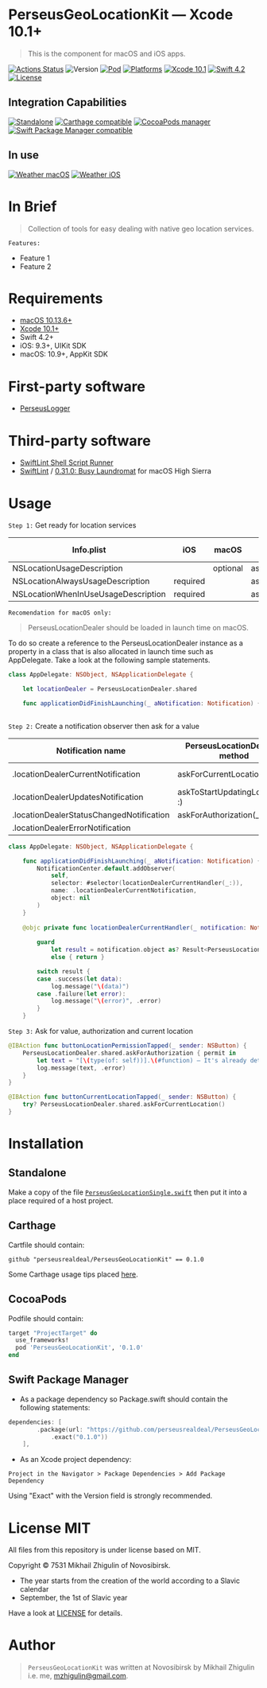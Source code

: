 # PerseusGeoLocationKit — Xcode 10.1+

> This is the component for macOS and iOS apps.

[![Actions Status](https://github.com/perseusrealdeal/PerseusGeoLocationKit/actions/workflows/main.yml/badge.svg)](https://github.com/perseusrealdeal/PerseusGeoLocationKit/actions)
![Version](https://img.shields.io/badge/Version-0.1.0-green.svg)
[![Pod](https://img.shields.io/badge/Pod-0.1.0-informational.svg)](/PerseusGeoLocationKit.podspec)
[![Platforms](https://img.shields.io/badge/Platforms-iOS%209.3+_|_macOS%2010.9+-orange.svg)](https://en.wikipedia.org/wiki/IOS_9)
[![Xcode 10.1](https://img.shields.io/badge/Xcode-10.1+-red.svg)](https://en.wikipedia.org/wiki/Xcode)
[![Swift 4.2](https://img.shields.io/badge/Swift-4.2-red.svg)](https://docs.swift.org/swift-book/RevisionHistory/RevisionHistory.html)
[![License](http://img.shields.io/:License-MIT-blue.svg)](/LICENSE)

## Integration Capabilities

[![Standalone](https://img.shields.io/badge/Standalone%20-available-informational.svg)](/PerseusGeoLocationSingle.swift)
[![Carthage compatible](https://img.shields.io/badge/Carthage-compatible-4BC51D.svg)](https://github.com/Carthage/Carthage)
[![CocoaPods manager](https://img.shields.io/badge/CocoaPods-compatible-4BC51D.svg)](https://cocoapods.org)
[![Swift Package Manager compatible](https://img.shields.io/badge/Swift%20Package%20Manager-compatible-4BC51D.svg)](https://github.com/apple/swift-package-manager)

## In use

[![Weather macOS](https://img.shields.io/badge/Weather-macOS-informational.svg)](https://github.com/perseusrealdeal/macOS.Weather)
[![Weather iOS](https://img.shields.io/badge/Weather-iOS-informational.svg)](https://github.com/perseusrealdeal/iOS.Weather)

# In Brief

> Collection of tools for easy dealing with native geo location services.

`Features:`
- Feature 1
- Feature 2

# Requirements

- [macOS 10.13.6+](https://apps.apple.com/us/app/macos-high-sierra/id1246284741?ls=1)
- [Xcode 10.1+](https://stackoverflow.com/questions/10335747/how-to-download-xcode-dmg-or-xip-file)
- Swift 4.2+
- iOS: 9.3+, UIKit SDK
- macOS: 10.9+, AppKit SDK

# First-party software

- [PerseusLogger](https://gist.github.com/perseusrealdeal/df456a9825fcface44eca738056eb6d5)

# Third-party software

- [SwiftLint Shell Script Runner](/SucceedsPostAction.sh)
- [SwiftLint](https://github.com/realm/SwiftLint) / [0.31.0: Busy Laundromat](https://github.com/realm/SwiftLint/releases/tag/0.31.0) for macOS High Sierra

# Usage

`Step 1:` Get ready for location services

| Info.plist                          | iOS      | macOS    | PerseusLocationDealer's method  |
| ----------------------------------- | -------- | -------- | ------------------------------- |
| NSLocationUsageDescription          |          | optional | askForAuthorization()           |
| NSLocationAlwaysUsageDescription    | required |          | askForAuthorization()           |
| NSLocationWhenInUseUsageDescription | required |          | askForAuthorization(.whenInUse) |

`Recomendation for macOS only:` 

> PerseusLocationDealer should be loaded in launch time on macOS. 

To do so create a reference to the PerseusLocationDealer instance as a property in a class that is also allocated in launch time such as AppDelegate. Take a look at the following sample statements.

```swift
class AppDelegate: NSObject, NSApplicationDelegate {

    let locationDealer = PerseusLocationDealer.shared

    func applicationDidFinishLaunching(_ aNotification: Notification) {
    
```

`Step 2:` Create a notification observer then ask for a value

| Notification name                        | PerseusLocationDealer's method  | Value            |
| ---------------------------------------- | ------------------------------- | ---------------- |
| .locationDealerCurrentNotification       | askForCurrentLocation(_ :)      | current location |
| .locationDealerUpdatesNotification       | askToStartUpdatingLocation(_ :) | location changes |
| .locationDealerStatusChangedNotification | askForAuthorization(_ :, _ :)   | permission       |
| .locationDealerErrorNotification         |                                 | error            |

```swift
class AppDelegate: NSObject, NSApplicationDelegate {

    func applicationDidFinishLaunching(_ aNotification: Notification) {
        NotificationCenter.default.addObserver(
            self,
            selector: #selector(locationDealerCurrentHandler(_:)),
            name: .locationDealerCurrentNotification,
            object: nil
        )
    }
    
    @objc private func locationDealerCurrentHandler(_ notification: Notification) {
        
        guard
            let result = notification.object as? Result<PerseusLocation, LocationDealerError>
            else { return }

        switch result {
        case .success(let data):
            log.message("\(data)")
        case .failure(let error):
            log.message("\(error)", .error)
        }
    }
```

`Step 3:` Ask for value, authorization and current location

```swift
@IBAction func buttonLocationPermissionTapped(_ sender: NSButton) {
    PerseusLocationDealer.shared.askForAuthorization { permit in
        let text = "[\(type(of: self))].\(#function) — It's already determined .\(permit)"
        log.message(text, .error)
    }
}

@IBAction func buttonCurrentLocationTapped(_ sender: NSButton) {
    try? PerseusLocationDealer.shared.askForCurrentLocation()
}
```

# Installation

## Standalone 

Make a copy of the file [`PerseusGeoLocationSingle.swift`](/PerseusGeoLocationSingle.swift) then put it into a place required of a host project.

## Carthage

Cartfile should contain:

```carthage
github "perseusrealdeal/PerseusGeoLocationKit" == 0.1.0
```

Some Carthage usage tips placed [here](https://gist.github.com/perseusrealdeal/8951b10f4330325df6347aaaa79d3cf2).

## CocoaPods

Podfile should contain:

```ruby
target "ProjectTarget" do
  use_frameworks!
  pod 'PerseusGeoLocationKit', '0.1.0'
end
```

## Swift Package Manager

- As a package dependency so Package.swift should contain the following statements:

```swift
dependencies: [
        .package(url: "https://github.com/perseusrealdeal/PerseusGeoLocationKit.git",
            .exact("0.1.0"))
    ],
```

- As an Xcode project dependency: 

`Project in the Navigator > Package Dependencies > Add Package Dependency`

Using "Exact" with the Version field is strongly recommended.

# License MIT

All files from this repository is under license based on MIT.

Copyright © 7531 Mikhail Zhigulin of Novosibirsk.

- The year starts from the creation of the world according to a Slavic calendar
- September, the 1st of Slavic year

Have a look at [LICENSE](/LICENSE) for details.

# Author

> `PerseusGeoLocationKit` was written at Novosibirsk by Mikhail Zhigulin i.e. me, mzhigulin@gmail.com.
